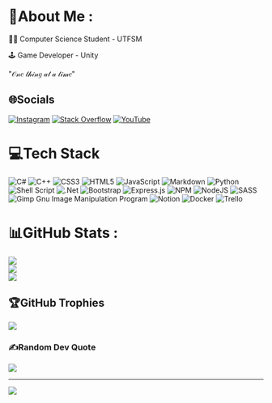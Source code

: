 # 💫About Me :
👨‍💻 Computer Science Student - UTFSM 

🕹️ Game Developer - Unity 

"𝒪𝓃𝑒 𝓉𝒽𝒾𝓃𝑔 𝒶𝓉 𝒶 𝓉𝒾𝓂𝑒"

## 🌐Socials
[![Instagram](https://img.shields.io/badge/Instagram-%23E4405F.svg?logo=Instagram&logoColor=white)](https://instagram.com/luck,jmg) [![Stack Overflow](https://img.shields.io/badge/-Stackoverflow-FE7A16?logo=stack-overflow&logoColor=white)](https://stackoverflow.com/users/12873081) [![YouTube](https://img.shields.io/badge/YouTube-%23FF0000.svg?logo=YouTube&logoColor=white)](https://youtube.com/c/luckjmg) 

# 💻Tech Stack
![C#](https://img.shields.io/badge/c%23-%23239120.svg?style=flat&logo=c-sharp&logoColor=white) ![C++](https://img.shields.io/badge/c++-%2300599C.svg?style=flat&logo=c%2B%2B&logoColor=white) ![CSS3](https://img.shields.io/badge/css3-%231572B6.svg?style=flat&logo=css3&logoColor=white) ![HTML5](https://img.shields.io/badge/html5-%23E34F26.svg?style=flat&logo=html5&logoColor=white) ![JavaScript](https://img.shields.io/badge/javascript-%23323330.svg?style=flat&logo=javascript&logoColor=%23F7DF1E) ![Markdown](https://img.shields.io/badge/markdown-%23000000.svg?style=flat&logo=markdown&logoColor=white) ![Python](https://img.shields.io/badge/python-3670A0?style=flat&logo=python&logoColor=ffdd54) ![Shell Script](https://img.shields.io/badge/shell_script-%23121011.svg?style=flat&logo=gnu-bash&logoColor=white) ![.Net](https://img.shields.io/badge/.NET-5C2D91?style=flat&logo=.net&logoColor=white) ![Bootstrap](https://img.shields.io/badge/bootstrap-%23563D7C.svg?style=flat&logo=bootstrap&logoColor=white) ![Express.js](https://img.shields.io/badge/express.js-%23404d59.svg?style=flat&logo=express&logoColor=%2361DAFB) ![NPM](https://img.shields.io/badge/NPM-%23000000.svg?style=flat&logo=npm&logoColor=white) ![NodeJS](https://img.shields.io/badge/node.js-6DA55F?style=flat&logo=node.js&logoColor=white) ![SASS](https://img.shields.io/badge/SASS-hotpink.svg?style=flat&logo=SASS&logoColor=white) ![Gimp Gnu Image Manipulation Program](https://img.shields.io/badge/Gimp-657D8B?style=flat&logo=gimp&logoColor=FFFFFF) ![Notion](https://img.shields.io/badge/Notion-%23000000.svg?style=flat&logo=notion&logoColor=white) ![Docker](https://img.shields.io/badge/docker-%230db7ed.svg?style=flat&logo=docker&logoColor=white) ![Trello](https://img.shields.io/badge/Trello-%23026AA7.svg?style=flat&logo=Trello&logoColor=white)
# 📊GitHub Stats :
![](https://github-readme-stats.vercel.app/api?username=LuckJMG&theme=dracula&hide_border=true&include_all_commits=false&count_private=true)<br/>
![](https://github-readme-streak-stats.herokuapp.com/?user=LuckJMG&theme=dracula&hide_border=true)<br/>
![](https://github-readme-stats.vercel.app/api/top-langs/?username=LuckJMG&theme=dracula&hide_border=true&include_all_commits=false&count_private=true&layout=compact)

## 🏆GitHub Trophies
![](https://github-trophies.vercel.app/?username=LuckJMG&theme=dracula&no-frame=true&no-bg=false&margin-w=4)

### ✍️Random Dev Quote
![](https://quotes-github-readme.vercel.app/api?type=vetical&theme=dark)

---
[![](https://visitcount.itsvg.in/api?id=LuckJMG&icon=0&color=6)](https://visitcount.itsvg.in)
